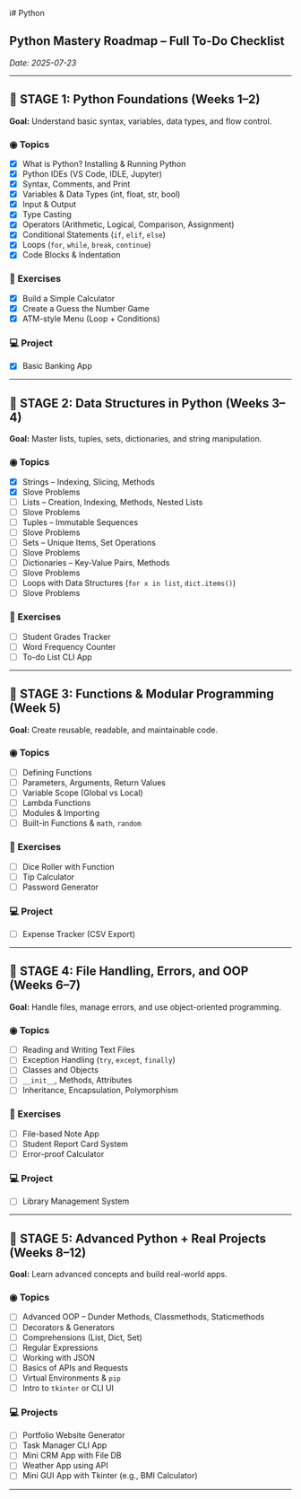 i# Python

## Python Mastery Roadmap – Full To-Do Checklist
*Date: 2025-07-23*

---

## 🧠 STAGE 1: Python Foundations (Weeks 1–2)

**Goal:** Understand basic syntax, variables, data types, and flow control.

### ◉ Topics
- [x] What is Python? Installing & Running Python  
- [x] Python IDEs (VS Code, IDLE, Jupyter)  
- [x] Syntax, Comments, and Print  
- [x] Variables & Data Types (int, float, str, bool)  
- [x] Input & Output  
- [x] Type Casting  
- [x] Operators (Arithmetic, Logical, Comparison, Assignment)  
- [x] Conditional Statements (`if`, `elif`, `else`)  
- [x] Loops (`for`, `while`, `break`, `continue`)  
- [x] Code Blocks & Indentation  

### 📝 Exercises
- [x] Build a Simple Calculator  
- [x] Create a Guess the Number Game  
- [x] ATM-style Menu (Loop + Conditions)  

### 💻 Project
- [x] Basic Banking App  

---

## 📂 STAGE 2: Data Structures in Python (Weeks 3–4)

**Goal:** Master lists, tuples, sets, dictionaries, and string manipulation.

### ◉ Topics
- [x] Strings – Indexing, Slicing, Methods
- [x] Slove Problems  
- [ ] Lists – Creation, Indexing, Methods, Nested Lists  
- [ ] Slove Problems
- [ ] Tuples – Immutable Sequences  
- [ ] Slove Problems
- [ ] Sets – Unique Items, Set Operations
- [ ] Slove Problems
- [ ] Dictionaries – Key-Value Pairs, Methods
- [ ] Slove Problems
- [ ] Loops with Data Structures (`for x in list`, `dict.items()`)
- [ ] Slove Problems

### 📝 Exercises
- [ ] Student Grades Tracker  
- [ ] Word Frequency Counter  
- [ ] To-do List CLI App  

---

## 🔧 STAGE 3: Functions & Modular Programming (Week 5)

**Goal:** Create reusable, readable, and maintainable code.

### ◉ Topics
- [ ] Defining Functions  
- [ ] Parameters, Arguments, Return Values  
- [ ] Variable Scope (Global vs Local)  
- [ ] Lambda Functions  
- [ ] Modules & Importing  
- [ ] Built-in Functions & `math`, `random`  

### 📝 Exercises
- [ ] Dice Roller with Function  
- [ ] Tip Calculator  
- [ ] Password Generator  

### 💻 Project
- [ ] Expense Tracker (CSV Export)  

---

## 📁 STAGE 4: File Handling, Errors, and OOP (Weeks 6–7)

**Goal:** Handle files, manage errors, and use object-oriented programming.

### ◉ Topics
- [ ] Reading and Writing Text Files  
- [ ] Exception Handling (`try`, `except`, `finally`)  
- [ ] Classes and Objects  
- [ ] `__init__`, Methods, Attributes  
- [ ] Inheritance, Encapsulation, Polymorphism  

### 📝 Exercises
- [ ] File-based Note App  
- [ ] Student Report Card System  
- [ ] Error-proof Calculator  

### 💻 Project
- [ ] Library Management System  

---

## 🚀 STAGE 5: Advanced Python + Real Projects (Weeks 8–12)

**Goal:** Learn advanced concepts and build real-world apps.

### ◉ Topics
- [ ] Advanced OOP – Dunder Methods, Classmethods, Staticmethods  
- [ ] Decorators & Generators  
- [ ] Comprehensions (List, Dict, Set)  
- [ ] Regular Expressions  
- [ ] Working with JSON  
- [ ] Basics of APIs and Requests  
- [ ] Virtual Environments & `pip`  
- [ ] Intro to `tkinter` or CLI UI  

### 💻 Projects
- [ ] Portfolio Website Generator  
- [ ] Task Manager CLI App  
- [ ] Mini CRM App with File DB  
- [ ] Weather App using API  
- [ ] Mini GUI App with Tkinter (e.g., BMI Calculator)  

---